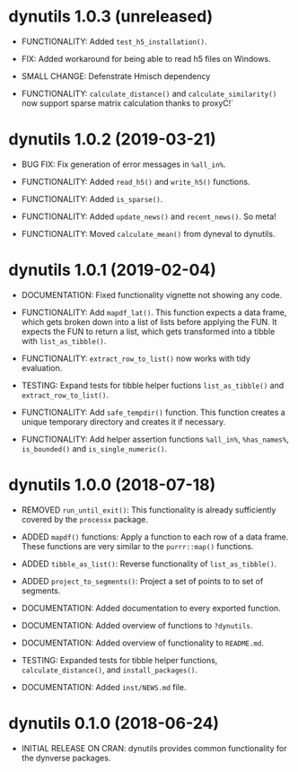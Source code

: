 # dynutils 1.0.3 (unreleased)

 * FUNCTIONALITY: Added `test_h5_installation()`.
 
 * FIX: Added workaround for being able to read h5 files on Windows.
 
 * SMALL CHANGE: Defenstrate Hmisch dependency
 
 * FUNCTIONALITY: `calculate_distance()` and `calculate_similarity()` now support
   sparse matrix calculation thanks to proxyC!`

# dynutils 1.0.2 (2019-03-21)

 * BUG FIX: Fix generation of error messages in `%all_in%`.
 
 * FUNCTIONALITY: Added `read_h5()` and `write_h5()` functions.
 
 * FUNCTIONALITY: Added `is_sparse()`.
 
 * FUNCTIONALITY: Added `update_news()` and `recent_news()`. So meta!
 
 * FUNCTIONALITY: Moved `calculate_mean()` from dyneval to dynutils.
 
# dynutils 1.0.1 (2019-02-04) 

 * DOCUMENTATION: Fixed functionality vignette not showing any code.

 * FUNCTIONALITY: Add `mapdf_lat()`. This function expects a data frame,
   which gets broken down into a list of lists before applying the FUN.
   It expects the FUN to return a list, which gets transformed into a tibble
   with `list_as_tibble()`.

 * FUNCTIONALITY: `extract_row_to_list()` now works with tidy evaluation.

 * TESTING: Expand tests for tibble helper fuctions `list_as_tibble()` and
   `extract_row_to_list()`.

 * FUNCTIONALITY: Add `safe_tempdir()` function. This function creates a
   unique temporary directory and creates it if necessary.
   
 * FUNCTIONALITY: Add helper assertion functions 
   `%all_in%`, `%has_names%`, `is_bounded()` and `is_single_numeric()`.
 
# dynutils 1.0.0 (2018-07-18)
 
 * REMOVED `run_until_exit()`: This functionality is already 
   sufficiently covered by the `processx` package.
   
 * ADDED `mapdf()` functions: Apply a function to each row of a data frame.
   These functions are very similar to the `purrr::map()` functions.
 
 * ADDED `tibble_as_list()`: Reverse functionality of `list_as_tibble()`.
 
 * ADDED `project_to_segments()`: Project a set of points to to set of segments.
 
 * DOCUMENTATION: Added documentation to every exported function.
 
 * DOCUMENTATION: Added overview of functions to `?dynutils`.
 
 * DOCUMENTATION: Added overview of functionality to `README.md`.
 
 * TESTING: Expanded tests for tibble helper functions,
   `calculate_distance()`, and `install_packages()`.
   
 * DOCUMENTATION: Added `inst/NEWS.md` file.
 
# dynutils 0.1.0 (2018-06-24)

 * INITIAL RELEASE ON CRAN: 
   dynutils provides common functionality for the dynverse packages.
